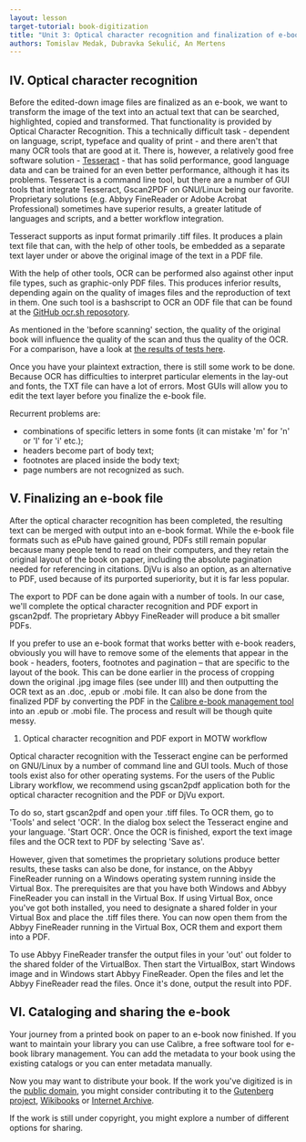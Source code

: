 ```yaml
---
layout: lesson
target-tutorial: book-digitization
title: "Unit 3: Optical character recognition and finalization of e-book file"
authors: Tomislav Medak, Dubravka Sekulić, An Mertens
---
```


## IV. Optical character recognition

Before the edited-down image files are finalized as an e-book, we want to transform the image of the text into an actual text that can be searched, highlighted, copied and transformed. That functionality is provided by Optical Character Recognition. This a technically difficult task - dependent on language, script, typeface and quality of print - and there aren't that many OCR tools that are good at it. There is, however, a relatively good free software solution - [Tesseract](http://code.google.com/p/tesseract-ocr/) - that has solid performance, good language data and can be trained for an even better performance, although it has its problems. Tesseract is a command line tool, but there are a number of GUI tools that integrate Tesseract, Gscan2PDF on GNU/Linux being our favorite. Proprietary solutions (e.g. Abbyy FineReader or Adobe Acrobat Professional) sometimes have superior results, a greater latitude of languages and scripts, and a better workflow integration.

Tesseract supports as input format primarily .tiff files. It produces a plain text file that can, with the help of other tools, be embedded as a separate text layer under or above the original image of the text in a PDF file.

With the help of other tools, OCR can be performed also against other input file types, such as graphic-only PDF files. This produces inferior results, depending again on the quality of images files and the reproduction of text in them. One such tool is a bashscript to OCR an ODF file that can be found at the [GitHub ocr.sh reposotory](https://github.com/andrecastro0o/ocr/blob/master/ocr.sh).

As mentioned in the 'before scanning' section, the quality of the original book will influence the quality of the scan and thus the quality of the OCR. For a comparison, have a look at [the results of tests here](http://www.paramoulipist.be/?p=1303).

Once you have your plaintext extraction, there is still some work to be done. Because OCR has difficulties to interpret particular elements in the lay-out and fonts, the TXT file can have a lot of errors. Most GUIs will allow you to edit the text layer before you finalize the e-book file.

Recurrent problems are:
- combinations of specific letters in some fonts (it can mistake 'm' for 'n' or 'I' for 'i' etc.);
- headers become part of body text;
- footnotes are placed inside the body text;
- page numbers are not recognized as such.

## V. Finalizing an e-book file

After the optical character recognition has been completed, the resulting text can be merged with output into an e-book format. While the e-book file formats such as ePub have gained ground, PDFs still remain popular because many people tend to read on their computers, and they retain the original layout of the book on paper, including the absolute pagination needed for referencing in citations. DjVu is also an option, as an alternative to PDF, used because of its purported superiority, but it is far less popular.

The export to PDF can be done again with a number of tools. In our case, we'll complete the optical character recognition and PDF export in gscan2pdf. The proprietary Abbyy FineReader will produce a bit smaller PDFs.

If you prefer to use an e-book format that works better with e-book readers, obviously you will have to remove some of the elements that appear in the book - headers, footers, footnotes and pagination – that are specific to the layout of the book. This can be done earlier in the process of cropping down the original .jpg image files (see under III) and then outputting the OCR text as an .doc, .epub or .mobi file. It can also be done from the finalized PDF by converting the PDF in the [Calibre e-book management tool](http://calibre-ebook.com) into an .epub or .mobi file. The process and result will be though quite messy.

1. Optical character recognition and PDF export in MOTW workflow

Optical character recognition with the Tesseract engine can be performed on GNU/Linux by a number of command line and GUI tools. Much of those tools exist also for other operating systems. For the users of the Public Library workflow, we recommend using gscan2pdf application both for the optical character recognition and the PDF or DjVu export.

To do so, start gscan2pdf and open your .tiff files. To OCR them, go to 'Tools' and select 'OCR'. In the dialog box select the Tesseract engine and your language. 'Start OCR'. Once the OCR is finished, export the text image files and the OCR text to PDF by selecting 'Save as'.

However, given that sometimes the proprietary solutions produce better results, these tasks can also be done, for instance, on the Abbyy FineReader running on a Windows operating system running inside the Virtual Box. The prerequisites are that you have both Windows and Abbyy FineReader you can install in the Virtual Box. If using Virtual Box, once you've got both installed, you need to designate a shared folder in your Virtual Box and place the .tiff files there. You can now open them from the Abbyy FineReader running in the Virtual Box, OCR them and export them into a PDF.

To use Abbyy FineReader transfer the output files in your 'out' out folder to the shared folder of the VirtualBox. Then start the VirtualBox, start Windows image and in Windows start Abbyy FineReader. Open the files and let the Abbyy FineReader read the files. Once it's done, output the result into PDF.

## VI. Cataloging and sharing the e-book

Your journey from a printed book on paper to an e-book now finished. If you want to maintain your library you can use Calibre, a free software tool for e-book library management. You can add the metadata to your book using the existing catalogs or you can enter metadata manually.

Now you may want to distribute your book. If the work you've digitized is in the [public domain](https://en.wikipedia.org/wiki/Public_domain), you might consider contributing it to the [Gutenberg project](http://www.gutenberg.org/wiki/Gutenberg:Volunteers'_FAQ#V.1._How_do_I_get_started_as_a_Project_Gutenberg_volunteer.3F ), [Wikibooks](https://en.wikibooks.org/wiki/Help:Contributing ) or [Internet Archive](http://archive.org).

If the work is still under copyright, you might explore a number of different options for sharing.

